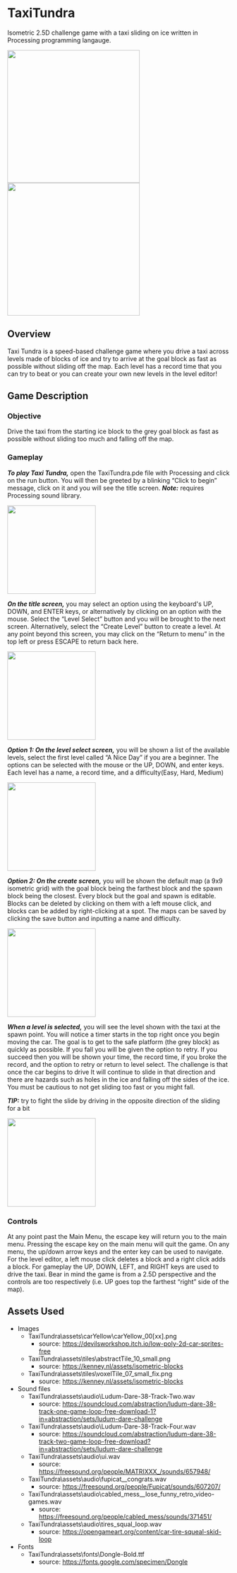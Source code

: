 # TaxiTundra
Isometric 2.5D challenge game with a taxi sliding on ice written in Processing programming langauge.
<p float="left">
 <img src="https://user-images.githubusercontent.com/20542782/233503332-d989fa34-4af2-45b5-9932-73b76b250351.png" width="300"> 
 <img src="https://user-images.githubusercontent.com/20542782/233503400-3ac66a0c-6457-43ba-9928-175b2ab3a9ec.png" width="300">
</p>

## Overview

Taxi Tundra is a speed-based challenge game where you drive a taxi across levels made of blocks of ice and try to arrive at the goal block as fast as possible without sliding off the map. Each level has a record time that you can try to beat or you can create your own new levels in the level editor!

## Game Description
### Objective
Drive the taxi from the starting ice block to the grey goal block as fast as possible without sliding too much and falling off the map. 
### Gameplay

***To play Taxi Tundra,***  open the TaxiTundra.pde file with Processing and click on the run button. You will then be greeted by a blinking “Click to begin” message, click on it and you will see the title screen. ***Note:*** requires Processing sound library.

<img src="https://user-images.githubusercontent.com/20542782/233503317-5f33aba4-a686-4861-ac68-65304530fd85.png" width="200">


***On the title screen,*** you may select an option using the keyboard's UP, DOWN, and ENTER keys, or alternatively by clicking on an option with the mouse. Select the “Level Select” button and you will be brought to the next screen. Alternatively, select the “Create Level” button to create a level. At any point beyond this screen, you may click on the “Return to menu” in the top left or press ESCAPE to return back here. 
 
<img src="https://user-images.githubusercontent.com/20542782/233503332-d989fa34-4af2-45b5-9932-73b76b250351.png" width="200"> 
 

***Option 1: On the level select screen,*** you will be shown a list of the available levels, select the first level called “A Nice Day” if you are a beginner. The options can be selected with the mouse or the UP, DOWN, and enter keys. Each level has a name, a record time, and a difficulty(Easy, Hard, Medium)

<img src="https://user-images.githubusercontent.com/20542782/233503347-1d2532a7-5084-4cad-b586-31a4848fa5ed.png" width="200">

***Option 2: On the create screen,*** you will be shown the default map (a 9x9 isometric grid) with the goal block being the farthest block and the spawn block being the closest. Every block but the goal and spawn is editable. Blocks can be deleted by clicking on them with a left mouse click, and blocks can be added by right-clicking at a spot. The maps can be saved by clicking the save button and inputting a name and difficulty.

<img src="https://user-images.githubusercontent.com/20542782/233503372-3293be82-f0e4-46e7-9ddb-40b2f89de327.png" width="200">


***When a level is selected,*** you will see the level shown with the taxi at the spawn point. You will notice a timer starts in the top right once you begin moving the car. The goal is to get to the safe platform (the grey block) as quickly as possible. If you fall you will be given the option to retry. If you succeed then you will be shown your time, the record time, if you broke the record, and the option to retry or return to level select.  The challenge is that once the car begins to drive It will continue to slide in that direction and there are hazards such as holes in the ice and falling off the sides of the ice. You must be cautious to not get sliding too fast or you might fall.

***TIP:*** try to fight the slide by driving in the opposite direction of the sliding for a bit

<img src="https://user-images.githubusercontent.com/20542782/233503400-3ac66a0c-6457-43ba-9928-175b2ab3a9ec.png" width="200">

### Controls
At any point past the Main Menu, the escape key will return you to the main menu. Pressing the escape key on the main menu will quit the game. On any menu, the up/down arrow keys and the enter key can be used to navigate. For the level editor, a left mouse click deletes a block and a right click adds a block. For gameplay the UP, DOWN, LEFT, and RIGHT keys are used to drive the taxi. Bear in mind the game is from a 2.5D perspective and the controls are too respectively (i.e. UP goes top the farthest “right” side of the map). 

## Assets Used
* Images
  - TaxiTundra\assets\carYellow\carYellow_00[xx].png
    - source: https://devilsworkshop.itch.io/low-poly-2d-car-sprites-free
  - TaxiTundra\assets\tiles\abstractTile_10_small.png
    - source: https://kenney.nl/assets/isometric-blocks
  - TaxiTundra\assets\tiles\voxelTile_07_small_fix.png
    - source: https://kenney.nl/assets/isometric-blocks
* Sound files
  - TaxiTundra\assets\audio\Ludum-Dare-38-Track-Two.wav
    - source:  https://soundcloud.com/abstraction/ludum-dare-38-track-one-game-loop-free-download-1?in=abstraction/sets/ludum-dare-challenge
  - TaxiTundra\assets\audio\Ludum-Dare-38-Track-Four.wav
    - source:  https://soundcloud.com/abstraction/ludum-dare-38-track-two-game-loop-free-download?in=abstraction/sets/ludum-dare-challenge
  - TaxiTundra\assets\audio\ui.wav
    - source: https://freesound.org/people/MATRIXXX_/sounds/657948/
  - TaxiTundra\assets\audio\fupicat__congrats.wav
    - source: https://freesound.org/people/Fupicat/sounds/607207/
  - TaxiTundra\assets\audio\cabled_mess__lose_funny_retro_video-games.wav
    - source: https://freesound.org/people/cabled_mess/sounds/371451/
  - TaxiTundra\assets\audio\tires_squal_loop.wav
    - source: https://opengameart.org/content/car-tire-squeal-skid-loop
* Fonts
  - TaxiTundra\assets\fonts\Dongle-Bold.ttf
    - source: https://fonts.google.com/specimen/Dongle


